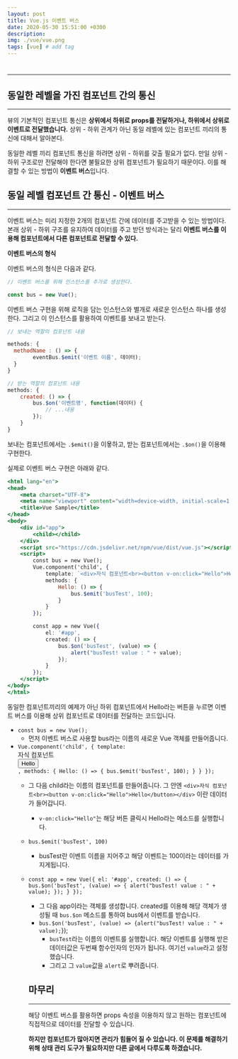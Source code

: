 ```yaml
---
layout: post
title: Vue.js 이벤트 버스
date: 2020-05-30 15:51:00 +0300
description: 
img: ./vue/vue.png
tags: [vue] # add tag
---
```


# 

---

## 동일한 레벨을 가진 컴포넌트 간의 통신

---

뷰의 기본적인 컴포넌트 통신은 **상위에서 하위로 props를 전달하거나, 하위에서 상위로 이벤트로 전달했습니다.** 상위 - 하위 관계가 아닌 동일 레벨에 있는 컴포넌트 끼리의 통신에 대해서 알아본다.

동일한 레벨 끼리 컴포넌트 통신을 하려면 상위 - 하위를 갖출 필요가 없다. 만일 상위 - 하위 구조로만 전달해야 한다면 불필요한 상위 컴포넌트가 필요하기 때문이다. 이를 해결할 수 있는 방법이 **이벤트 버스**입니다.

## 동일 레벨 컴포넌트 간 통신 - 이벤트 버스

---

이벤트 버스는 미리 지정한 2개의 컴포넌트 간에 데이터를 주고받을 수 있는 방법이다. 본래 상위 - 하위 구조를 유지하여 데이터를 주고 받던 방식과는 달리 **이벤트 버스를 이용해 컴포넌트에서 다른 컴포넌트로 전달할 수 있다.**

**이벤트 버스의 형식**

이벤트 버스의 형식은 다음과 같다.

```jsx
// 이벤트 버스를 위해 인스턴스를 추가로 생성한다.

const bus = new Vue();
```

이벤트 버스 구현을 위해 로직을 담는 인스턴스와 별개로 새로운 인스턴스 하나를 생성한다. 그리고 이 인스턴스를 활용하여 이벤트를 보내고 받는다.

```jsx
// 보내는 역할의 컴포넌트 내용

methods: {
  methodName : () => {
		eventBus.$emit('이벤트 이름', 데이터);
  }
}
```

```jsx
// 받는 역할의 컴포넌트 내용
methods: {
	created: () => {
		bus.$on('이벤트명', function(데이터) {
			// ...내용
		});
	}
}
```

보내는 컴포넌트에서는  `.$emit()`을 이욯하고, 받는 컴포넌트에서는 `.$on()`을 이용해 구현한다.

실제로 이벤트 버스 구현은 아래와 같다.

<center>
<ins class="kakao_ad_area" style="display:none; margin-top: 15px;" 
 data-ad-unit    = "DAN-1iykkck0nlqnp" 
 data-ad-width   = "250" 
 data-ad-height  = "250"></ins> 
<script type="text/javascript" src="//t1.daumcdn.net/kas/static/ba.min.js" async></script>
</center>

```jsx
<html lang="en">
<head>
    <meta charset="UTF-8">
    <meta name="viewport" content="width=device-width, initial-scale=1.0">
    <title>Vue Sample</title>
</head>
<body>
    <div id="app">
        <child></child>
    </div>
    <script src="https://cdn.jsdelivr.net/npm/vue/dist/vue.js"></script>
    <script>
        const bus = new Vue();
        Vue.component('child', {
            template: `<div>자식 컴포넌트<br><button v-on:click="Hello">Hello</button></div>`,
            methods: {
                Hello: () => {
                    bus.$emit('busTest', 100);
                }
            }
        });

        const app = new Vue({
            el: '#app',
            created: () => {
                bus.$on('busTest', (value) => {
                    alert("busTest! value : " + value);
                });
            }
        });
    </script>
</body>
</html>
```

동일한 컴포넌트끼리의 예제가 아닌 하위 컴포넌트에서 Hello라는 버튼을 누르면 이벤트 버스를 이용해 상위 컴포넌트로 데이터를 전달하는 코드입니다.

- `const bus = new Vue();`
    - 먼저 이벤트 버스로 사용할 bus라는 이름의 새로운 Vue 객체를 만들어줍니다.
- `Vue.component('child', {
            template: `<div>자식 컴포넌트<br><button v-on:click="Hello">Hello</button></div>`,
            methods: {
                Hello: () => {
                    bus.$emit('busTest', 100);
                }
            }
        });`
    - 그 다음 child라는 이름의 컴포넌트를 만들어줍니다. 그 안엔 `<div>자식 컴포넌트<br><button v-on:click="Hello">Hello</button></div>` 이란 데이터가 들어갑니다.
        - `v-on:click="Hello"`는 해당 버튼 클릭시 Hello라는 메소드를 실행합니다.
    - `bus.$emit('busTest', 100)`
        - busTest란 이벤트 이름을 지어주고 해당 이벤트는 100이라는 데이터를 가지게됩니다.
    - `const app = new Vue({
                el: '#app',
                created: () => {
                    bus.$on('busTest', (value) => {
                        alert("busTest! value : " + value);
                    });
                }
            });`
        - 그 다음 app이라는 객체를 생성합니다. created를 이용해 해당 객체가 생성될 때 `bus.$on` 메소드를 통하여 bus에서 이벤트를 받습니다.
        - `bus.$on('busTest', (value) => {alert("busTest! value : " + value);`});
            - `busTest`라는 이름의 이벤트를 실행합니다. 해당 이벤트를 실행해 받은 데이터값은 두번째 함수인자의 인자가 됩니다. 여기선 `value`라고 설정했습니다.
            - 그리고 그 `value`값을 `alert`로 뿌려줍니다.

        ## 마무리

        ---

        해당 이벤트 버스를 활용하면 props 속성을 이용하지 않고 원하는 컴포넌트에 직접적으로 데이터를 전달할 수 있습니다.

        **하지만 컴포넌트가 많아지면 관리가 힘들어 질 수 있습니다. 이 문제를 해결하기 위해 상태 관리 도구가 필요하지만 다른 글에서 다루도록 하겠습니다.**